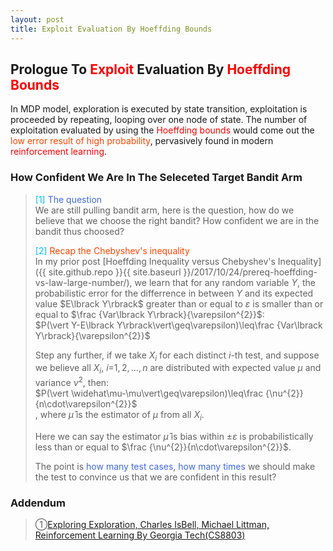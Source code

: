 ```yaml
---
layout: post
title: Exploit Evaluation By Hoeffding Bounds
---
```


## Prologue To <font color="Red">Exploit</font> Evaluation By <font color="Red">Hoeffding Bounds</font>
<p class="message">
In MDP model, exploration is executed by state transition, exploitation is proceeded by repeating, looping over one node of state.  The number of exploitation evaluated by using the <font color="Red">Hoeffding bounds</font> would come out the <font color="OrangeRed">low error result of high probability</font>, pervasively found in modern <font color="Red">reinforcement learning</font>.  
</p>

### How Confident We Are In The Seleceted Target Bandit Arm
><font color="DeepSkyBlue">[1]</font>
><font color="RoyalBlue">The question</font>  
>We are still pulling bandit arm, here is the question, how do we believe that we choose the right bandit?  How confident we are in the bandit thus choosed?  
>
><font color="DeepSkyBlue">[2]</font>
><font color="OrangeRed">Recap the Chebyshev's inequality</font>  
>In my prior post [Hoeffding Inequality versus Chebyshev's Inequality]({{ site.github.repo }}{{ site.baseurl }}/2017/10/24/prereq-hoeffding-vs-law-large-number/), we learn that for any random variable $Y$, the probabilistic error for the differrence in between $Y$ and its expected value $E\lbrack Y\rbrack\$ greater than or equal to $\varepsilon$ is smaller than or equal to $\frac {Var\lbrack Y\rbrack\}{\varepsilon^{2}}$:  
>$P(\vert Y-E\lbrack Y\rbrack\vert\geq\varepsilon)\leq\frac {Var\lbrack Y\rbrack\}{\varepsilon^{2}}$  
>
>Step any further, if we take $X_{i}$ for each distinct $i$-th test, and suppose we believe all $X_{i}$, $i$=$1,2,...,n$ are distributed with expected value $\mu$ and variance $\nu^{2}$, then:  
>$P(\vert \widehat\mu-\mu\vert\geq\varepsilon)\leq\frac {\nu^{2}}{n\cdot\varepsilon^{2}}$  
>, where $\widehat\mu$ is the estimator of $\mu$ from all $X_{i}$.  
>
>Here we can say the estimator $\widehat\mu$ is bias within $\pm\varepsilon$ is probabilistically less than or equal to $\frac {\nu^{2}}{n\cdot\varepsilon^{2}}$.  
>
>The point is <font color="RoyalBlue">how many test cases</font>, <font color="RoyalBlue">how many times</font> we should make the test to convince us that we are confident in this result?  

### Addendum
>&#10112;[Exploring Exploration, Charles IsBell, Michael Littman, Reinforcement Learning By Georgia Tech(CS8803)](https://classroom.udacity.com/courses/ud600/lessons/4402978778/concepts/44548888230923)  

<!-- Γ -->
<!-- \Omega -->
<!-- \cap intersection -->
<!-- \cup union -->
<!-- \frac{\Gamma(k + n)}{\Gamma(n)} \frac{1}{r^k}  -->
<!-- \mbox{\large$\vert$}\nolimits_0^\infty -->
<!-- \vert_0^\infty -->
<!-- \vert_{0.5}^{\infty} -->
<!-- &prime; ′ -->
<!-- &Prime; ″ -->
<!-- $E\lbrack X\rbrack$ -->
<!-- \overline{X_n} -->
<!-- \underset{Succss}P -->
<!-- \frac{{\overline {X_n}}-\mu}{S/\sqrt n} -->
<!-- \lim_{t\rightarrow\infty} -->
<!-- \int_{0}^{a}\lambda\cdot e^{-\lambda\cdot t}\operatorname dt -->
<!-- \Leftrightarrow -->
<!-- \prod_{v\in V} -->
<!-- \subset -->
<!-- \subseteq -->
<!-- \varnothing -->
<!-- \perp -->
<!-- \overset\triangle= -->
<!-- \left|X\right| -->
<!-- \xrightarrow{r_t} -->
<!-- \left\|?\right\| => ||?||-->
<!-- \left|?\right| => |?|-->
<!-- \lbrack BQ\rbrack => [BQ] -->
<!-- \subset -->
<!-- \subseteq -->

<!-- Notes -->
<!-- <font color="OrangeRed">items, verb, to make it the focus, mathematic expression</font> -->
<!-- <font color="Red">KKT</font> -->
<!-- <font color="Red">SMO heuristics</font> -->
<!-- <font color="Red">F</font> distribution -->
<!-- <font color="Red">t</font> distribution -->
<!-- <font color="DeepSkyBlue">suggested item, soft item</font> -->
<!-- <font color="RoyalBlue">old alpha, quiz, example</font> -->
<!-- <font color="Green">new alpha</font> -->

<!-- <font color="#C20000">conclusion, finding</font> -->
<!-- <font color="DeepPink">positive conclusion, finding</font> -->
<!-- <font color="RosyBrown">negative conclusion, finding</font> -->

<!-- <font color="#00ADAD">policy</font> -->
<!-- <font color="#6100A8">full observable</font> -->
<!-- <font color="#FFAC12">partial observable</font> -->
<!-- <font color="#EB00EB">stochastic</font> -->
<!-- <font color="#8400E6">state transition</font> -->
<!-- <font color="#D600D6">discount factor gamma $\gamma$</font> -->
<!-- <font color="#D600D6">$V(S)$</font> -->
<!-- <font color="#9300FF">immediate reward R(S)</font> -->

<!-- ### <font color="RoyalBlue">Example</font>: Illustration By Rainy And Sunny Days In One Week -->
<!-- <font color="RoyalBlue">[Question]</font> -->
<!-- <font color="DeepSkyBlue">[Answer]</font> -->

<!-- <font color="Brown">Notes::mjtsai1974</font> -->

<!-- 
[1]Given the vehicles pass through a highway toll station is $6$ per minute, what is the probability that no cars within $30$ seconds?
><font color="DeepSkyBlue">[1]</font>
><font color="OrangeRed">Given the vehicles pass through a highway toll station is $6$ per minute, what is the probability that no cars within $30$ seconds?</font>  
-->

<!--
><font color="DeepSkyBlue">[Notes]</font>
><font color="OrangeRed">Why at this moment, the Poisson and exponential probability come out with different result?</font>  
-->

<!-- https://www.medcalc.org/manual/gamma_distribution_functions.php -->
<!-- https://www.statlect.com/probability-distributions/student-t-distribution#hid5 -->
<!-- http://www.wiris.com/editor/demo/en/ -->